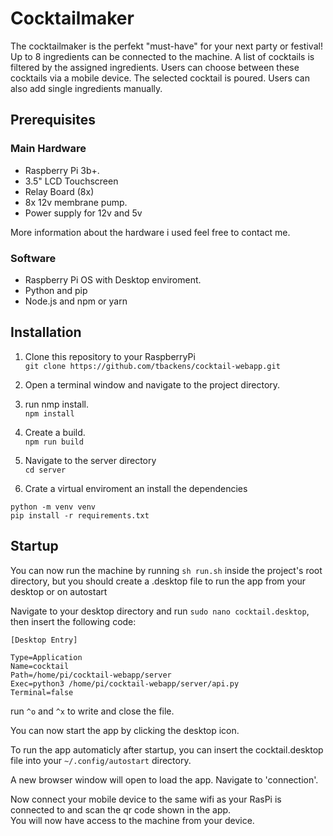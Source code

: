 # Cocktailmaker

The cocktailmaker is the perfekt "must-have" for your next party or festival!
Up to 8 ingredients can be connected to the machine.
A list of cocktails is filtered by the assigned ingredients.
Users can choose between these cocktails via a mobile device.
The selected cocktail is poured.
Users can also add single ingredients manually.


## Prerequisites

### Main Hardware

* Raspberry Pi 3b+.
* 3.5" LCD Touchscreen
* Relay Board (8x)
* 8x 12v membrane pump.
* Power supply for 12v and 5v

More information about the hardware i used feel free to contact me.

### Software

* Raspberry Pi OS with Desktop enviroment.
* Python and pip
* Node.js and npm or yarn



## Installation

1. Clone this repository to your RaspberryPi  
`git clone https://github.com/tbackens/cocktail-webapp.git`

2. Open a terminal window and navigate to the project directory.

3. run nmp install.  
`npm install`

4. Create a build.  
`npm run build`

5. Navigate to the server directory  
`cd server`

6. Crate a virtual enviroment an install the dependencies  
```
python -m venv venv
pip install -r requirements.txt
```


## Startup

You can now run the machine by running `sh run.sh` inside the project's root directory,
but you should create a .desktop file to run the app from your desktop or on autostart

Navigate to your desktop directory and run `sudo nano cocktail.desktop`,  
then insert the following code:  
```
[Desktop Entry]

Type=Application
Name=cocktail
Path=/home/pi/cocktail-webapp/server
Exec=python3 /home/pi/cocktail-webapp/server/api.py
Terminal=false
```

run `^o` and `^x` to write and close the file.

You can now start the app by clicking the desktop icon.

To run the app automaticly after startup, you can insert the cocktail.desktop file into your
`~/.config/autostart` directory.



A new browser window will open to load the app.
Navigate to 'connection'.

Now connect your mobile device to the same wifi as your RasPi is connected to and scan the qr code shown in the app.  
You will now have access to the machine from your device.